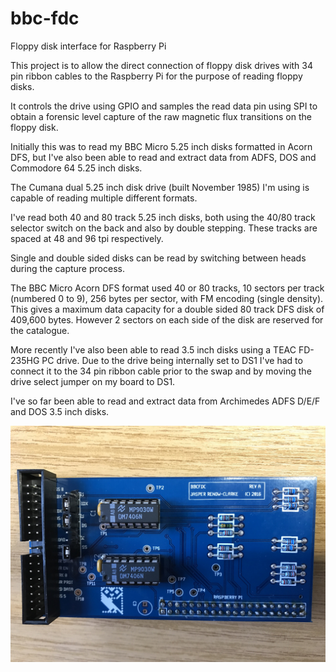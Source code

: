# bbc-fdc
Floppy disk interface for Raspberry Pi

This project is to allow the direct connection of floppy disk drives with 34 pin ribbon cables to the Raspberry Pi for the purpose of reading floppy disks.

It controls the drive using GPIO and samples the read data pin using SPI to obtain a forensic level capture of the raw magnetic flux transitions on the floppy disk.

Initially this was to read my BBC Micro 5.25 inch disks formatted in Acorn DFS, but I've also been able to read and extract data from ADFS, DOS and Commodore 64 5.25 inch disks.

The Cumana dual 5.25 inch disk drive (built November 1985) I'm using is capable of reading multiple different formats.

I've read both 40 and 80 track 5.25 inch disks, both using the 40/80 track selector switch on the back and also by double stepping. These tracks are spaced at 48 and 96 tpi respectively.

Single and double sided disks can be read by switching between heads during the capture process.

The BBC Micro Acorn DFS format used 40 or 80 tracks, 10 sectors per track (numbered 0 to 9), 256 bytes per sector, with FM encoding (single density). This gives a maximum data capacity for a double sided 80 track DFS disk of 409,600 bytes. However 2 sectors on each side of the disk are reserved for the catalogue.

More recently I've also been able to read 3.5 inch disks using a TEAC FD-235HG PC drive. Due to the drive being internally set to DS1 I've had to connect it to the 34 pin ribbon cable prior to the swap and by moving the drive select jumper on my board to DS1.

I've so far been able to read and extract data from Archimedes ADFS D/E/F and DOS 3.5 inch disks.

![Top of board](/circuit/top.jpg?raw=true "Top of board")
